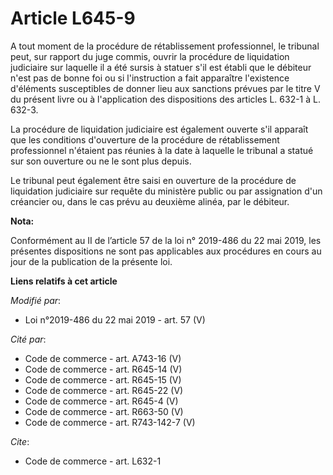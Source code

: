 # Article L645-9

A tout moment de la procédure de rétablissement professionnel, le tribunal peut, sur rapport du juge commis, ouvrir la
procédure de liquidation judiciaire sur laquelle il a été sursis à statuer s'il est établi que le débiteur n'est pas de bonne
foi ou si l'instruction a fait apparaître l'existence d'éléments susceptibles de donner lieu aux sanctions prévues par le
titre V du présent livre ou à l'application des dispositions des articles L. 632-1 à L. 632-3.

La procédure de liquidation judiciaire est également ouverte s'il apparaît que les conditions d'ouverture de la procédure de
rétablissement professionnel n'étaient pas réunies à la date à laquelle le tribunal a statué sur son ouverture ou ne le sont
plus depuis.

Le tribunal peut également être saisi en ouverture de la procédure de liquidation judiciaire sur requête du ministère public
ou par assignation d'un créancier ou, dans le cas prévu au deuxième alinéa, par le débiteur.

**Nota:**

Conformément au II de l’article 57 de la loi n° 2019-486 du 22 mai 2019, les présentes dispositions ne sont pas applicables
aux procédures en cours au jour de la publication de la présente loi.

**Liens relatifs à cet article**

_Modifié par_:

  - Loi n°2019-486 du 22 mai 2019 - art. 57 (V)

_Cité par_:

  - Code de commerce - art. A743-16 (V)
  - Code de commerce - art. R645-14 (V)
  - Code de commerce - art. R645-15 (V)
  - Code de commerce - art. R645-22 (V)
  - Code de commerce - art. R645-4 (V)
  - Code de commerce - art. R663-50 (V)
  - Code de commerce - art. R743-142-7 (V)

_Cite_:

  - Code de commerce - art. L632-1
